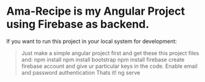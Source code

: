 # Ama-Recipe is my Angular Project using Firebase as backend.
If you want to run this project in your local system for development:
> Just make a simple angular project first and get these this project files and: 
> npm install
> npm install bootstrap
> npm install firebase
> create firebase account and give ur particular keys in the code.
> Enable email and password authentication
> Thats it! 
> ng serve
